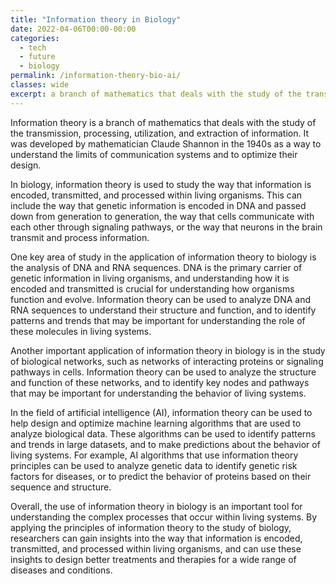 ```yaml
---
title: "Information theory in Biology"
date: 2022-04-06T00:00-00:00
categories:
  - tech
  - future
  - biology
permalink: /information-theory-bio-ai/
classes: wide
excerpt: a branch of mathematics that deals with the study of the transmission, processing, utilization, and extraction of information
---
```


Information theory is a branch of mathematics that deals with the study of the transmission, processing, utilization, and extraction of information. It was developed by mathematician Claude Shannon in the 1940s as a way to understand the limits of communication systems and to optimize their design.

In biology, information theory is used to study the way that information is encoded, transmitted, and processed within living organisms. This can include the way that genetic information is encoded in DNA and passed down from generation to generation, the way that cells communicate with each other through signaling pathways, or the way that neurons in the brain transmit and process information.

One key area of study in the application of information theory to biology is the analysis of DNA and RNA sequences. DNA is the primary carrier of genetic information in living organisms, and understanding how it is encoded and transmitted is crucial for understanding how organisms function and evolve. Information theory can be used to analyze DNA and RNA sequences to understand their structure and function, and to identify patterns and trends that may be important for understanding the role of these molecules in living systems.

Another important application of information theory in biology is in the study of biological networks, such as networks of interacting proteins or signaling pathways in cells. Information theory can be used to analyze the structure and function of these networks, and to identify key nodes and pathways that may be important for understanding the behavior of living systems.

In the field of artificial intelligence (AI), information theory can be used to help design and optimize machine learning algorithms that are used to analyze biological data. These algorithms can be used to identify patterns and trends in large datasets, and to make predictions about the behavior of living systems. For example, AI algorithms that use information theory principles can be used to analyze genetic data to identify genetic risk factors for diseases, or to predict the behavior of proteins based on their sequence and structure.

Overall, the use of information theory in biology is an important tool for understanding the complex processes that occur within living systems. By applying the principles of information theory to the study of biology, researchers can gain insights into the way that information is encoded, transmitted, and processed within living organisms, and can use these insights to design better treatments and therapies for a wide range of diseases and conditions.
